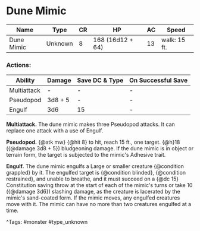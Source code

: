 # Dune Mimic

| Name | Type | CR | HP | AC | Speed |
|------|------|----|----|----|-------|
| Dune Mimic | Unknown | 8 | 168 (16d12 + 64) | 13 | walk: 15 ft. |

### Actions:

| Ability | Damage | Save DC & Type | On Successful Save |
|---------|--------|----------------|--------------------|
| Multiattack | - | - | - |
| Pseudopod | 3d8 + 5 | - | - |
| Engulf | 3d6 | 15 | - |


**Multiattack.** The dune mimic makes three Pseudopod attacks. It can replace one attack with a use of Engulf.

**Pseudopod.** {@atk mw} {@hit 8} to hit, reach 15 ft., one target. {@h}18 ({@damage 3d8 + 5}) bludgeoning damage. If the dune mimic is in object or terrain form, the target is subjected to the mimic's Adhesive trait.

**Engulf.** The dune mimic engulfs a Large or smaller creature {@condition grappled} by it. The engulfed target is {@condition blinded}, {@condition restrained}, and unable to breathe, and it must succeed on a {@dc 15} Constitution saving throw at the start of each of the mimic's turns or take 10 ({@damage 3d6}) slashing damage, as the creature is lacerated by the mimic's sand-coated form. If the mimic moves, any engulfed creatures move with it. The mimic can have no more than two creatures engulfed at a time.

^Tags: #monster #type_unknown